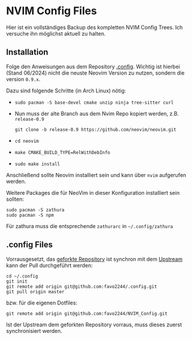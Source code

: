 # NVIM Config Files

Hier ist ein vollständiges Backup des kompletten NVIM Config Trees.
Ich versuche ihn möglichst aktuell zu halten.

## Installation
Folge den Anweisungen aus dem Repository [.config](https://github.com/favo2244/.config).
Wichtig ist hierbei (Stand 06/2024) nicht die neuste Neovim Version zu nutzen, sondern die version `0.9.x`.

Dazu sind folgende Schritte (in Arch Linux) nötig:
- `sudo pacman -S base-devel cmake unzip ninja tree-sitter curl`
- Nun muss der alte Branch aus dem Nvim Repo kopiert werden, z.B. `release-0.9`
  
  `git clone -b release-0.9 https://github.com/neovim/neovim.git`
- `cd neovim`
- `make CMAKE_BUILD_TYPE=RelWithDebInfo`
- `sudo make install`

Anschließend sollte Neovim installiert sein und kann über `nvim` aufgerufen werden.

Weitere Packages die für NeoVim in dieser Konfiguration installiert sein sollten:
```
sudo pacman -S zathura
sudo pacman -S npm
```
Für zathura muss die entsprechende `zathurarc` in `~/.config/zathura` 


## .config Files

Vorrausgesetzt, das [geforkte Repository](https://github.com/favo2244/.config) ist synchron mit dem [Upstream](https://github.com/benbrastmckie/.config) kann der Pull durchgeführt werden:

```
cd ~/.config
git init
git remote add origin git@github.com:favo2244/.config.git
git pull origin master
```
bzw. für die eigenen Dotfiles:
```
git remote add origin git@github.com:favo2244/NVIM_Config.git
```
Ist der Upstream dem geforkten Repository vorraus, muss dieses zuerst synchronisiert werden.
